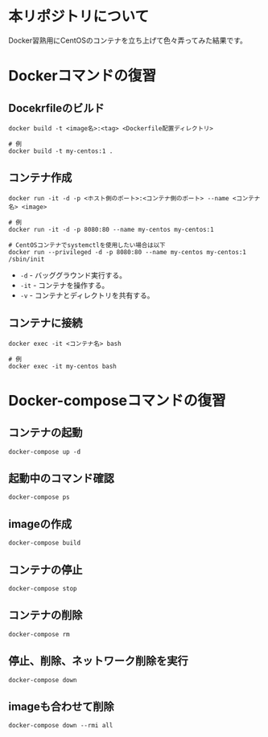 # 本リポジトリについて
Docker習熟用にCentOSのコンテナを立ち上げて色々弄ってみた結果です。

# Dockerコマンドの復習

## Docekrfileのビルド
```shell
docker build -t <image名>:<tag> <Dockerfile配置ディレクトリ>

# 例
docker build -t my-centos:1 .
```

## コンテナ作成
```shell
docker run -it -d -p <ホスト側のポート>:<コンテナ側のポート> --name <コンテナ名> <image>

# 例
docker run -it -d -p 8080:80 --name my-centos my-centos:1

# CentOSコンテナでsystemctlを使用したい場合は以下
docker run --privileged -d -p 8080:80 --name my-centos my-centos:1 /sbin/init 
```

* `-d` - バッググラウンド実行する。
* `-it` - コンテナを操作する。
* `-v` - コンテナとディレクトリを共有する。


## コンテナに接続
```shell
docker exec -it <コンテナ名> bash

# 例
docker exec -it my-centos bash
```

# Docker-composeコマンドの復習

## コンテナの起動
```shell
docker-compose up -d
```

## 起動中のコマンド確認
```shell
docker-compose ps
```

## imageの作成
```shell
docker-compose build
```

## コンテナの停止
```shell
docker-compose stop
```

## コンテナの削除
```shell
docker-compose rm
```

## 停止、削除、ネットワーク削除を実行
``` shell
docker-compose down
```

## imageも合わせて削除
```shell
docker-compose down --rmi all
```
